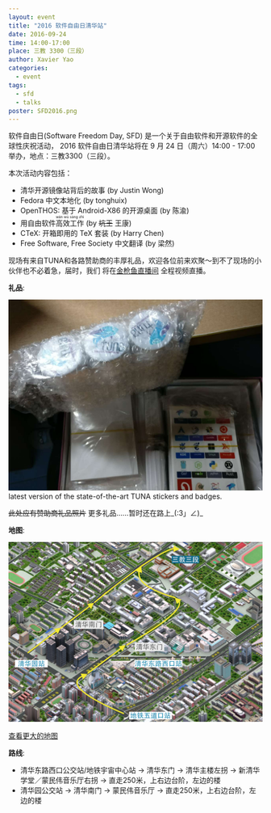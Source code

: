 ```yaml
---
layout: event
title: "2016 软件自由日清华站"
date: 2016-09-24
time: 14:00-17:00
place: 三教 3300（三段）
author: Xavier Yao
categories:
  - event
tags:
  - sfd
  - talks
poster: SFD2016.png
---
```


软件自由日(Software Freedom Day, SFD) 是一个关于自由软件和开源软件的全球性庆祝活动，
2016 软件自由日清华站将在 9 月 24 日（周六）14:00 - 17:00 举办，地点：三教3300（三段）。

<!--more-->

本次活动内容包括：

- 清华开源镜像站背后的故事 (by Justin Wong)
- Fedora 中文本地化 (by tonghuix)
- OpenTHOS: 基于 Android-X86 的开源桌面 (by 陈渝)
- 用自由软件<ruby>高效工作<rt>wán wù sàng zhì</rt></ruby> (by <del>坑王</del> 王康)
- CTeX: 开箱即用的 TeX 套装 (by Harry Chen)
- Free Software, Free Society 中文翻译 (by 梁然)

现场有来自TUNA和各路赞助商的丰厚礼品，欢迎各位前来欢聚～到不了现场的小伙伴也不必着急，届时，我们
将在[金枪鱼直播间](http://live.tuna.tsinghua.edu.cn) 全程视频直播。

<!--more -->

**礼品**:

![](/assets/img/events/sfd2016_present.jpg)
latest version of the state-of-the-art TUNA stickers and badges.

~~此处应有赞助商礼品照片~~
更多礼品……暂时还在路上\_(:3」∠)\_

**地图**:

![](/assets/img/events/map_t3_neo.png)

<a class="hidden-xs" href="http://www.openstreetmap.org/?mlat=40.00180&mlon=116.32262#map=17/40.00180/116.32262&layers=CN">查看更大的地图</a>

**路线**:

- 清华东路西口公交站/地铁宇宙中心站 -> 清华东门 -> 清华主楼左拐 -> 新清华学堂／蒙民伟音乐厅右拐 -> 直走250米，上右边台阶，左边的楼
- 清华园公交站 -> 清华南门 -> 蒙民伟音乐厅 -> 直走250米，上右边台阶，左边的楼
